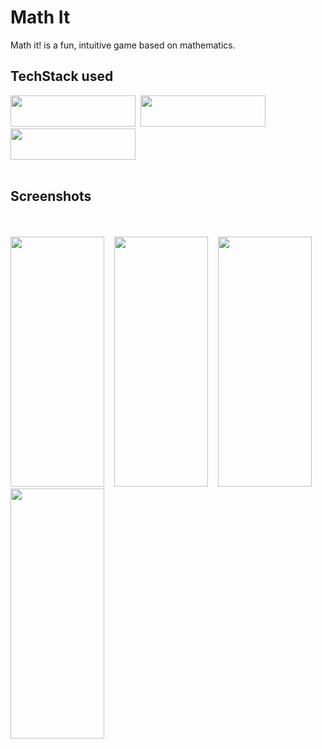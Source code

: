 # Math It

Math it! is a fun, intuitive game based on mathematics.

## TechStack used 
<span>
<img style="margin-left:20px, margin:20px" height="50" width="200" src="https://upload.wikimedia.org/wikipedia/commons/thumb/4/44/Google-flutter-logo.svg/2560px-Google-flutter-logo.svg.png">&nbsp

<img height="50" width="200" src="https://upload.wikimedia.org/wikipedia/commons/thumb/f/fe/Dart_programming_language_logo.svg/1024px-Dart_programming_language_logo.svg.png">
&nbsp&nbsp&nbsp&nbsp
<img height="50" width="200" src="https://firebase.google.com/downloads/brand-guidelines/PNG/logo-standard.png">
</span>
</br>
</br>

## Screenshots

</br>
</br>
<span>
<img height="400" width="150" src="https://drive.google.com/uc?export=view&id=1UOiANPa9SWLqGV1TYyUeCYXitO15iep2">
  &nbsp&nbsp
<img height="400" width="150" src="https://drive.google.com/uc?export=view&id=1P3nsLoPL5SHyDhbql7tcnFyMsVHgXRUY">
  &nbsp&nbsp
  </span>
 <span>
<img height="400" width="150" src="https://drive.google.com/uc?export=view&id=1QI2WDN9pfKCGefA1orG47sDPqrN7GdUb">
  &nbsp&nbsp
<img height="400" width="150" src="https://drive.google.com/uc?export=view&id=1LQKhatQ-EPtyicCqClGc_bYfUcjyYBDv">
</span>

